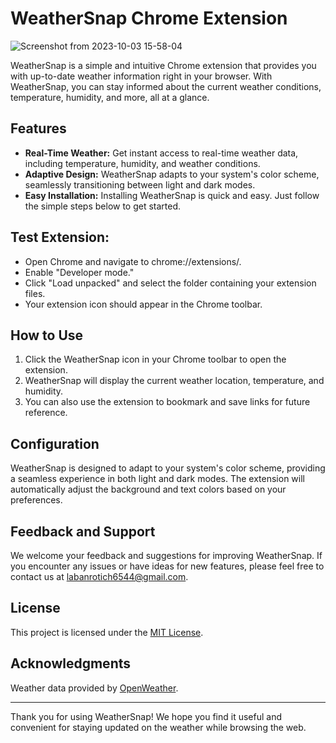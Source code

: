 # WeatherSnap Chrome Extension
![Screenshot from 2023-10-03 15-58-04](https://github.com/Laban254/WeatherSnap/assets/64686919/7510a426-0c2c-4329-a83d-9a93d266859e)


WeatherSnap is a simple and intuitive Chrome extension that provides you with up-to-date weather information right in your browser. With WeatherSnap, you can stay informed about the current weather conditions, temperature, humidity, and more, all at a glance.

## Features

- **Real-Time Weather:** Get instant access to real-time weather data, including temperature, humidity, and weather conditions.
- **Adaptive Design:** WeatherSnap adapts to your system's color scheme, seamlessly transitioning between light and dark modes.
- **Easy Installation:** Installing WeatherSnap is quick and easy. Just follow the simple steps below to get started.

## Test  Extension:

- Open Chrome and navigate to chrome://extensions/.
- Enable "Developer mode."
- Click "Load unpacked" and select the folder containing your extension files.
- Your extension icon should appear in the Chrome toolbar.

## How to Use

1. Click the WeatherSnap icon in your Chrome toolbar to open the extension.
2. WeatherSnap will display the current weather location, temperature, and humidity.
3. You can also use the extension to bookmark and save links for future reference.

## Configuration

WeatherSnap is designed to adapt to your system's color scheme, providing a seamless experience in both light and dark modes. The extension will automatically adjust the background and text colors based on your preferences.

## Feedback and Support

We welcome your feedback and suggestions for improving WeatherSnap. If you encounter any issues or have ideas for new features, please feel free to contact us at [labanrotich6544@gmail.com](labanrotich6544@gmail.com).

## License

This project is licensed under the [MIT License](LICENSE.md).

## Acknowledgments

Weather data provided by [OpenWeather](https://openweathermap.org/).

---

Thank you for using WeatherSnap! We hope you find it useful and convenient for staying updated on the weather while browsing the web.
